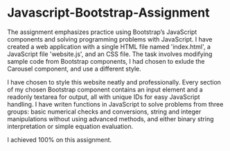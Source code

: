 # Javascript-Bootstrap-Assignment

The assignment emphasizes practice using Bootstrap’s JavaScript components and solving programming problems with JavaScript. I have created a web application with a single HTML file named 'index.html', a JavaScript file 'website.js', and an CSS file. The task involves modifying sample code from Bootstrap components, I had chosen to exlude the Carousel component, and use a different style.

I have chosen to style this website neatly and professionally. Every section of my chosen Bootstrap component contains an input element and a readonly textarea for output, all with unique IDs for easy JavaScript handling. I have writen functions in JavaScript to solve problems from three groups: basic numerical checks and conversions, string and integer manipulations without using advanced methods, and either binary string interpretation or simple equation evaluation.

I achieved 100% on this assignment.
